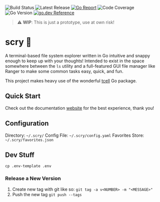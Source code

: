 ![Build Status](https://img.shields.io/github/workflow/status/joypauls/scry/Build)
![Latest Release](https://img.shields.io/github/v/release/joypauls/scry?include_prereleases)
[![Go Report](https://goreportcard.com/badge/github.com/joypauls/scry)](https://goreportcard.com/badge/github.com/joypauls/scry)
![Code Coverage](https://storage.googleapis.com/scry-build/code-coverage.svg)
![Go Version](https://img.shields.io/github/go-mod/go-version/joypauls/scry)
[![go.dev Reference](https://img.shields.io/badge/go.dev-reference-007d9c?logo=go&logoColor=white)](https://pkg.go.dev/github.com/joypauls/scry)

> :warning: **WIP**: This is just a prototype, use at own risk!

# scry :crystal_ball:

A terminal-based file system explorer written in Go intuitive and snappy enough to keep up with your thoughts! Intended to exist in the space somewhere between the `ls` utility and a full-featured GUI file manager like Ranger to make some common tasks easy, quick, and fun.

This project makes heavy use of the wonderful [tcell](https://github.com/gdamore/tcell) Go package.

## Quick Start

Check out the documentation [website](joypauls.github.io/scry/) for the best experience, thank you!

## Configuration

Directory: `~/.scry/`
Config File: `~/.scry/config.yaml`
Favorites Store: `~/.scry/favorites.json`

## Dev Stuff

`cp .env-template .env`

### Release a New Version

1. Create new tag with git like so: `git tag -a v<NUMBER> -m "<MESSAGE>"`
2. Push the new tag `git push --tags`
